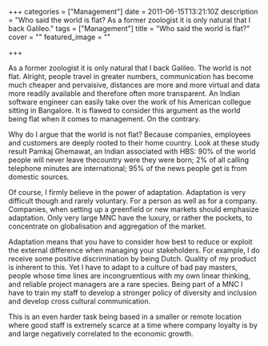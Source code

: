 +++
categories = ["Management"]
date = 2011-06-15T13:21:10Z
description = "Who said the world is flat? As a former zoologist it is only natural that I back Galileo."
tags = ["Management"]
title = "Who said the world is flat?"
cover = ""
featured_image = ""

+++


As a former zoologist it is only natural that I back Galileo. The world is not flat. Alright, people travel in greater numbers, communication has become much cheaper and pervaisive, distances are more and more virtual and data more readily available and therefore often more transparent. An Indian software engineer can easily take over the work of his American collegue sitting in Bangalore. It is flawed to consider this argument as the world being flat when it comes to management. On the contrary.

Why do I argue that the world is not flat? Because companies, employees and customers are deeply rooted to their home country. Look at these study result Pamkaj Ghemawat, an Indian associated with HBS: 90% of the world people will never leave thecountry were they were born; 2% of all calling telephone minutes are international; 95% of the news people get is from domestic sources.

Of course, I firmly believe in the power of adaptation. Adaptation is very difficult though and rarely voluntary. For a person as well as for a company. Companies, when setting up a greenfield or new markets should emphasize adaptation. Only very large MNC have the luxury, or rather the pockets, to concentrate on globalisation and aggregation of the market.

Adaptation means that you have to consider how best to reduce or exploit the external difference when managing your stakeholders. For example, I do receive some positive discrimination by being Dutch. Quality of my product is inherent to this. Yet I have to adapt to a culture of bad pay masters, people whose time lines are incongruentious with my own linear thinking, and reliable project managers are a rare species. Being part of a MNC I have to train my staff to develop a stronger policy of diversity and inclusion and develop cross cultural communication.

This is an even harder task being based in a smaller or remote location where good staff is extremely scarce at a time where company loyalty is by and large negatively correlated to the economic growth.

